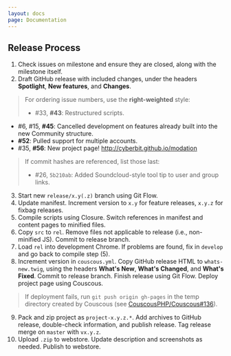 ```yaml
---
layout: docs
page: Documentation
---
```


## Release Process
1. Check issues on milestone and ensure they are closed, along with the milestone itself.
2. Draft GitHub release with included changes, under the headers **Spotlight**, **New features**, and **Changes**.
 > For ordering issue numbers, use the **right-weighted** style:
 > - \#33, **#43**: Restructured scripts.
   - \#6, #15, **#45**: Cancelled development on features already built into the new Community structure.
   - **#52**: Pulled support for multiple accounts.
   - \#35, **#56**: New project page! http://cyberbit.github.io/modation
 >
 > If commit hashes are referenced, list those last:
 > - \#26, `5b210ab`: Added Soundcloud-style tool tip to user and group links.
3. Start new `release/x.y(.z)` branch using Git Flow.
4. Update manifest. Increment version to `x.y` for feature releases, `x.y.z` for fixbag releases.
5. Compile scripts using Closure. Switch references in manifest and content pages to minified files.
6. Copy `src` to `rel`. Remove files not applicable to release (i.e., non-minified JS). Commit to release branch.
7. Load `rel` into development Chrome. If problems are found, fix in `develop` and go back to compile step (5).
8. Increment version in `couscous.yml`. Copy GitHub release HTML to `whats-new.twig`, using the headers **What's New**, **What's Changed**, and **What's Fixed**. Commit to release branch. Finish release using Git Flow. Deploy project page using Couscous.
 > If deployment fails, run `git push origin gh-pages` in the temp directory created by Couscous (see [CouscousPHP/Couscous#136](https://github.com/CouscousPHP/Couscous/issues/136#issuecomment-160843835)).
9. Pack and zip project as `project-x.y.z.*`. Add archives to GitHub release, double-check information, and publish release. Tag release merge on `master` with `vx.y.z`.
10. Upload `.zip` to webstore. Update description and screenshots as needed. Publish to webstore.